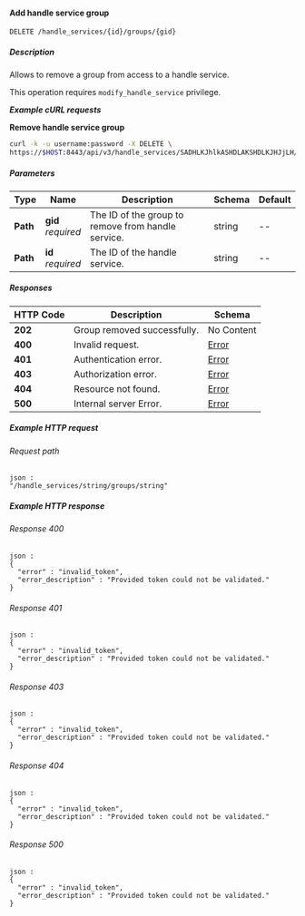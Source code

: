 
<a name="remove_handle_service_group"></a>
#### Add handle service group
```
DELETE /handle_services/{id}/groups/{gid}
```


##### Description
Allows to remove a group from access to a handle service.

This operation requires `modify_handle_service` privilege.

***Example cURL requests***

**Remove handle service group**
```bash
curl -k -u username:password -X DELETE \
https://$HOST:8443/api/v3/handle_services/SADHLKJhlkASHDLAKSHDLKJHJjLH/group/DLAKSHDLKJHJjLHADHLKJh
```


##### Parameters

|Type|Name|Description|Schema|Default|
|---|---|---|---|---|
|**Path**|**gid**  <br>*required*|The ID of the group to remove from handle service.|string|--|
|**Path**|**id**  <br>*required*|The ID of the handle service.|string|--|


##### Responses

|HTTP Code|Description|Schema|
|---|---|---|
|**202**|Group removed successfully.|No Content|
|**400**|Invalid request.|[Error](../definitions/Error.md#error)|
|**401**|Authentication error.|[Error](../definitions/Error.md#error)|
|**403**|Authorization error.|[Error](../definitions/Error.md#error)|
|**404**|Resource not found.|[Error](../definitions/Error.md#error)|
|**500**|Internal server Error.|[Error](../definitions/Error.md#error)|


##### Example HTTP request

###### Request path
```
json :
"/handle_services/string/groups/string"
```


##### Example HTTP response

###### Response 400
```
json :
{
  "error" : "invalid_token",
  "error_description" : "Provided token could not be validated."
}
```


###### Response 401
```
json :
{
  "error" : "invalid_token",
  "error_description" : "Provided token could not be validated."
}
```


###### Response 403
```
json :
{
  "error" : "invalid_token",
  "error_description" : "Provided token could not be validated."
}
```


###### Response 404
```
json :
{
  "error" : "invalid_token",
  "error_description" : "Provided token could not be validated."
}
```


###### Response 500
```
json :
{
  "error" : "invalid_token",
  "error_description" : "Provided token could not be validated."
}
```



